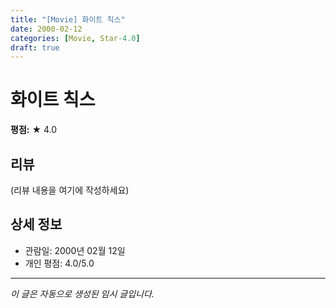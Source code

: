 ```yaml
---
title: "[Movie] 화이트 칙스"
date: 2000-02-12
categories: [Movie, Star-4.0]
draft: true
---
```


# 화이트 칙스

**평점:** ★ 4.0

## 리뷰

(리뷰 내용을 여기에 작성하세요)

## 상세 정보

- 관람일: 2000년 02월 12일
- 개인 평점: 4.0/5.0

---

*이 글은 자동으로 생성된 임시 글입니다.*
